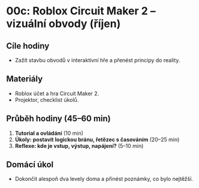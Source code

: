 # 00c: Roblox Circuit Maker 2 – vizuální obvody (říjen)

## Cíle hodiny
- Zažít stavbu obvodů v interaktivní hře a přenést principy do reality.

## Materiály
- Roblox účet a hra Circuit Maker 2.
- Projektor, checklist úkolů.

## Průběh hodiny (45–60 min)
1. **Tutorial a ovládání** (10 min)
2. **Úkoly: postavit logickou bránu, řetězec s časováním** (20–25 min)
3. **Reflexe: kde je vstup, výstup, napájení?** (5–10 min)

## Domácí úkol
- Dokončit alespoň dva levely doma a přinést poznámky, co bylo nejtěžší.


